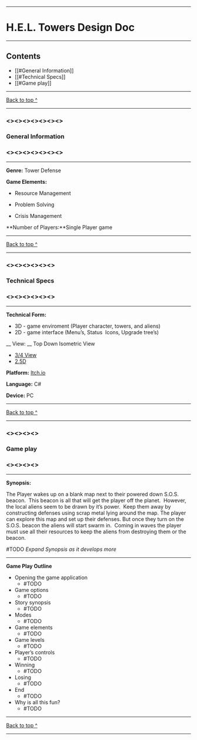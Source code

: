  ---
# H.E.L. Towers Design Doc

---


## Contents
- [[#General Information]]
- [[#Technical Specs]]
- [[#Game play]]

---

[Back to top ^](https://github.com/TelloVisionGames/HellTowers/tree/TelloVisionGames-patch-1#readme)

---

### <><><><><><><>
### General Information
### <><><><><><><>

---

**Genre:** Tower Defense



**Game Elements:**

- Resource Management

- Problem Solving

- Crisis Management


**Number of Players:**Single Player game

---

[Back to top ^](https://github.com/TelloVisionGames/HellTowers/tree/TelloVisionGames-patch-1#readme)

---

### <><><><><><>
### Technical Specs
### <><><><><><>

---

__Technical Form:__
- 3D - game enviroment (Player character, towers, and aliens)
-  2D - game interface (Menu’s, Status  Icons, Upgrade tree’s)


__  View: __ Top Down Isometric View
  - [3/4 View](https://tvtropes.org/pmwiki/pmwiki.php/Main/ThreeQuartersView)
  - [2.5D](https://tvtropes.org/pmwiki/pmwiki.php/Main/TwoAndAHalfD)


  __Platform:__ [Itch.io](https://itch.io/)
  
 

  __Language:__ C#

  __Device:__ PC
  
  ---

[Back to top ^](https://github.com/TelloVisionGames/HellTowers/tree/TelloVisionGames-patch-1#readme)

---

### <><><><>
### Game play
### <><><><>

---

__Synopsis:__

  The Player wakes up on a blank map next to their powered down S.O.S. beacon.  This beacon is all that will get the player off the planet.  However, the local aliens seem to be drawn by it’s power.  Keep them away by constructing defenses using scrap metal lying around the map. The player can explore this map and set up their defenses. But once they turn on the S.O.S. beacon the aliens will start swarm in.  Coming in waves the player must use all their resources to keep the aliens from destroying them or the beacon. 
  
  #TODO _Expand Synopsis as it develops more_
  
  ---
  

__Game Play Outline__


- Opening the game application
	- #TODO
- Game options 
	- #TODO
- Story synopsis
	- #TODO 
- Modes 
	- #TODO
- Game elements 
	- #TODO
- Game levels
	- #TODO 
- Player’s controls 
	- #TODO
- Winning 
	- #TODO
- Losing 
	- #TODO
- End 
	- #TODO
- Why is all this fun?
	- #TODO

---

[Back to top ^](https://github.com/TelloVisionGames/HellTowers/tree/TelloVisionGames-patch-1#readme)

---
